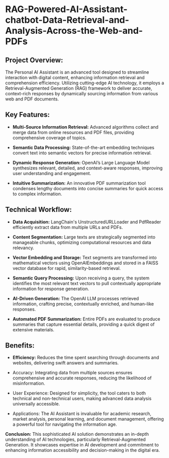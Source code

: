 # RAG-Powered-AI-Assistant-chatbot-Data-Retrieval-and-Analysis-Across-the-Web-and-PDFs

## Project Overview: 
The Personal AI Assistant is an advanced tool designed to streamline interaction with digital content, enhancing information retrieval and comprehension efficiency. Utilizing cutting-edge AI technology, it employs a Retrieval-Augmented Generation (RAG) framework to deliver accurate, context-rich responses by dynamically sourcing information from various web and PDF documents.

## Key Features:

* **Multi-Source Information Retrieval:** Advanced algorithms collect and merge data from online resources and PDF files, providing comprehensive coverage of topics.

* **Semantic Data Processing:** State-of-the-art embedding techniques convert text into semantic vectors for precise information retrieval.

* **Dynamic Response Generation:** OpenAI’s Large Language Model synthesizes relevant, detailed, and context-aware responses, improving user understanding and engagement.

* **Intuitive Summarization:** An innovative PDF summarization tool condenses lengthy documents into concise summaries for quick access to complex information.

## Technical Workflow:

* **Data Acquisition:** LangChain's UnstructuredURLLoader and PdfReader efficiently extract data from multiple URLs and PDFs.

* **Content Segmentation:** Large texts are strategically segmented into manageable chunks, optimizing computational resources and data relevancy.

* **Vector Embedding and Storage:** Text segments are transformed into mathematical vectors using OpenAIEmbeddings and stored in a FAISS vector database for rapid, similarity-based retrieval.

* **Semantic Query Processing:** Upon receiving a query, the system identifies the most relevant text vectors to pull contextually appropriate information for response generation.

* **AI-Driven Generation:** The OpenAI LLM processes retrieved information, crafting precise, contextually enriched, and human-like responses.

* **Automated PDF Summarization:** Entire PDFs are evaluated to produce summaries that capture essential details, providing a quick digest of extensive materials.

## Benefits:

* **Efficiency:** Reduces the time spent searching through documents and websites, delivering swift answers and summaries.

* Accuracy: Integrating data from multiple sources ensures comprehensive and accurate responses, reducing the likelihood of misinformation.

* User Experience: Designed for simplicity, the tool caters to both technical and non-technical users, making advanced data analysis universally accessible.

* Applications: The AI Assistant is invaluable for academic research, market analysis, personal learning, and document management, offering a powerful tool for navigating the information age.

**Conclusion:** This sophisticated AI solution demonstrates an in-depth understanding of AI technologies, particularly Retrieval-Augmented Generation. It showcases expertise in AI development and commitment to enhancing information accessibility and decision-making in the digital era.
